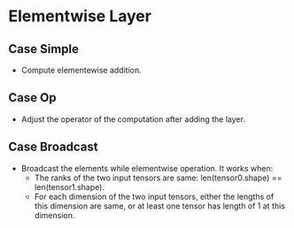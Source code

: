 # Elementwise Layer

## Case Simple

+ Compute elementewise addition.

## Case Op

+ Adjust the operator of the computation after adding the layer.

## Case Broadcast

+ Broadcast the elements while elementwise operation. It works when:
  + The ranks of the two input tensors are same: len(tensor0.shape) == len(tensor1.shape).
  + For each dimension of the two input tensors, either the lengths of this dimension are same, or at least one tensor has length of 1 at this dimension.
